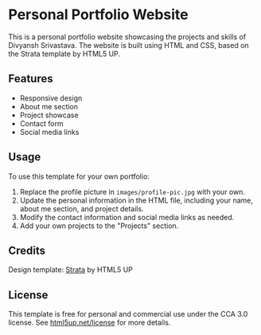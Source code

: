 # Personal Portfolio Website

This is a personal portfolio website showcasing the projects and skills of Divyansh Srivastava. The website is built using HTML and CSS, based on the Strata template by HTML5 UP.

## Features

- Responsive design
- About me section
- Project showcase
- Contact form
- Social media links

## Usage

To use this template for your own portfolio:

1. Replace the profile picture in `images/profile-pic.jpg` with your own.
2. Update the personal information in the HTML file, including your name, about me section, and project details.
3. Modify the contact information and social media links as needed.
4. Add your own projects to the "Projects" section.

## Credits

Design template: [Strata](https://html5up.net/strata) by HTML5 UP

## License

This template is free for personal and commercial use under the CCA 3.0 license. See [html5up.net/license](https://html5up.net/license) for more details.
